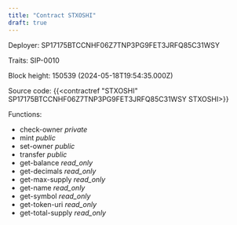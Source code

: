 ```yaml
---
title: "Contract STXOSHI"
draft: true
---
```

Deployer: SP17175BTCCNHF06Z7TNP3PG9FET3JRFQ85C31WSY

Traits:
 SIP-0010



Block height: 150539 (2024-05-18T19:54:35.000Z)

Source code: {{<contractref "STXOSHI" SP17175BTCCNHF06Z7TNP3PG9FET3JRFQ85C31WSY STXOSHI>}}

Functions:

* check-owner _private_
* mint _public_
* set-owner _public_
* transfer _public_
* get-balance _read_only_
* get-decimals _read_only_
* get-max-supply _read_only_
* get-name _read_only_
* get-symbol _read_only_
* get-token-uri _read_only_
* get-total-supply _read_only_
